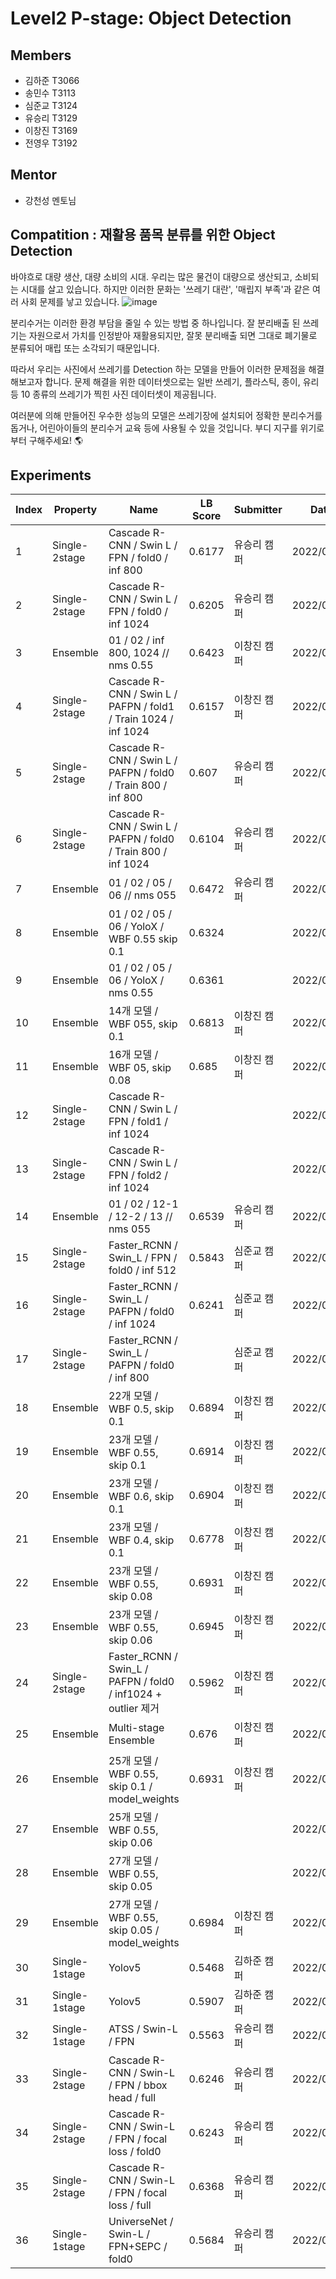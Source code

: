 # Level2 P-stage: Object Detection

## Members
* 김하준 T3066
* 송민수 T3113
* 심준교 T3124
* 유승리 T3129
* 이창진 T3169
* 전영우 T3192

## Mentor
* 강천성 멘토님

## Compatition : 재활용 품목 분류를 위한 Object Detection
바야흐로 대량 생산, 대량 소비의 시대. 우리는 많은 물건이 대량으로 생산되고, 소비되는 시대를 살고 있습니다. 하지만 이러한 문화는 '쓰레기 대란', '매립지 부족'과 같은 여러 사회 문제를 낳고 있습니다.
![image](https://user-images.githubusercontent.com/71958885/164008385-32e7e2c7-e8d3-4661-bcc5-9775910a21a8.png)

분리수거는 이러한 환경 부담을 줄일 수 있는 방법 중 하나입니다. 잘 분리배출 된 쓰레기는 자원으로서 가치를 인정받아 재활용되지만, 잘못 분리배출 되면 그대로 폐기물로 분류되어 매립 또는 소각되기 때문입니다.

따라서 우리는 사진에서 쓰레기를 Detection 하는 모델을 만들어 이러한 문제점을 해결해보고자 합니다. 문제 해결을 위한 데이터셋으로는 일반 쓰레기, 플라스틱, 종이, 유리 등 10 종류의 쓰레기가 찍힌 사진 데이터셋이 제공됩니다.

여러분에 의해 만들어진 우수한 성능의 모델은 쓰레기장에 설치되어 정확한 분리수거를 돕거나, 어린아이들의 분리수거 교육 등에 사용될 수 있을 것입니다. 부디 지구를 위기로부터 구해주세요! 🌎

## Experiments
| Index | Property | Name | LB Score | Submitter | Date |
| --- | --- | --- | --- | --- | --- |
| 1 | Single-2stage | Cascade R-CNN / Swin L / FPN / fold0 / inf 800 | 0.6177 | 유승리 캠퍼 | 2022/03/29 |
| 2 | Single-2stage | Cascade R-CNN / Swin L / FPN / fold0 / inf 1024 | 0.6205 | 유승리 캠퍼 | 2022/03/29 |
| 3 | Ensemble | 01 / 02 / inf 800, 1024 // nms 0.55 | 0.6423 | 이창진 캠퍼 | 2022/03/29 |
| 4 | Single-2stage | Cascade R-CNN / Swin L / PAFPN / fold1 / Train 1024 / inf 1024 | 0.6157 | 이창진 캠퍼 | 2022/03/30 |
| 5 | Single-2stage | Cascade R-CNN / Swin L / PAFPN / fold0 / Train 800 / inf 800 | 0.607 | 유승리 캠퍼 | 2022/03/30 |
| 6 | Single-2stage | Cascade R-CNN / Swin L / PAFPN / fold0 / Train 800 / inf 1024 | 0.6104 | 유승리 캠퍼 | 2022/03/30 |
| 7 | Ensemble | 01 / 02 / 05 / 06 // nms 055 | 0.6472 | 유승리 캠퍼 | 2022/03/30 |
| 8 | Ensemble | 01 / 02 / 05 / 06 / YoloX / WBF 0.55 skip 0.1 | 0.6324 |  | 2022/03/30 |
| 9 | Ensemble | 01 / 02 / 05 / 06 / YoloX / nms 0.55 | 0.6361 |  | 2022/03/30 |
| 10 | Ensemble | 14개 모델 / WBF 055, skip 0.1 | 0.6813 | 이창진 캠퍼 | 2022/03/31 |
| 11 | Ensemble | 16개 모델 / WBF 05, skip 0.08 | 0.685 | 이창진 캠퍼 | 2022/03/31 |
| 12 | Single-2stage | Cascade R-CNN / Swin L / FPN / fold1 / inf 1024 |  |  | 2022/03/31 |
| 13 | Single-2stage | Cascade R-CNN / Swin L / FPN / fold2 / inf 1024 |  |  | 2022/03/31 |
| 14 | Ensemble | 01 / 02 / 12-1 / 12-2 / 13 // nms 055 | 0.6539 | 유승리 캠퍼 | 2022/03/31 |
| 15 | Single-2stage | Faster_RCNN / Swin_L / FPN / fold0 / inf 512 | 0.5843 | 심준교 캠퍼 | 2022/03/28 |
| 16 | Single-2stage | Faster_RCNN / Swin_L / PAFPN / fold0 / inf 1024 | 0.6241 | 심준교 캠퍼 | 2022/04/01 |
| 17 | Single-2stage | Faster_RCNN / Swin_L / PAFPN / fold0 / inf 800 |  | 심준교 캠퍼 | 2022/04/01 |
| 18 | Ensemble | 22개 모델 / WBF 0.5, skip 0.1 | 0.6894 | 이창진 캠퍼 | 2022/04/01 |
| 19 | Ensemble | 23개 모델 / WBF 0.55, skip 0.1 | 0.6914 | 이창진 캠퍼 | 2022/04/01 |
| 20 | Ensemble | 23개 모델 / WBF 0.6, skip 0.1 | 0.6904 | 이창진 캠퍼 | 2022/04/01 |
| 21 | Ensemble | 23개 모델 / WBF 0.4, skip 0.1 | 0.6778 | 이창진 캠퍼 | 2022/04/01 |
| 22 | Ensemble | 23개 모델 / WBF 0.55, skip 0.08 | 0.6931 | 이창진 캠퍼 | 2022/04/01 |
| 23 | Ensemble | 23개 모델 / WBF 0.55, skip 0.06 | 0.6945 | 이창진 캠퍼 | 2022/04/01 |
| 24 | Single-2stage | Faster_RCNN / Swin_L / PAFPN / fold0 / inf1024 + outlier 제거  | 0.5962 | 이창진 캠퍼 | 2022/04/02 |
| 25 | Ensemble | Multi-stage Ensemble | 0.676 | 이창진 캠퍼 | 2022/04/02 |
| 26 | Ensemble | 25개 모델 / WBF 0.55, skip 0.1 / model_weights | 0.6931 | 이창진 캠퍼 | 2022/04/02 |
| 27 | Ensemble | 25개 모델 / WBF 0.55, skip 0.06 |  |  | 2022/04/02 |
| 28 | Ensemble | 27개 모델 / WBF 0.55, skip 0.05 |  |  | 2022/04/02 |
| 29 | Ensemble | 27개 모델 / WBF 0.55, skip 0.05 / model_weights | 0.6984 | 이창진 캠퍼 | 2022/04/02 |
| 30 | Single-1stage | Yolov5 | 0.5468 | 김하준 캠퍼 | 2022/04/04 |
| 31 | Single-1stage | Yolov5 | 0.5907 | 김하준 캠퍼 | 2022/04/05 |
| 32 | Single-1stage | ATSS / Swin-L / FPN | 0.5563 | 유승리 캠퍼 | 2022/03/28 |
| 33 | Single-2stage | Cascade R-CNN / Swin-L / FPN / bbox head / full | 0.6246 | 유승리 캠퍼 | 2022/04/04 |
| 34 | Single-2stage | Cascade R-CNN / Swin-L / FPN / focal loss / fold0 | 0.6243 | 유승리 캠퍼 | 2022/04/04 |
| 35 | Single-2stage | Cascade R-CNN / Swin-L / FPN / focal loss / full | 0.6368 | 유승리 캠퍼 | 2022/04/04 |
| 36 | Single-1stage | UniverseNet / Swin-L / FPN+SEPC / fold0 | 0.5684 | 유승리 캠퍼 | 2022/04/05 |
